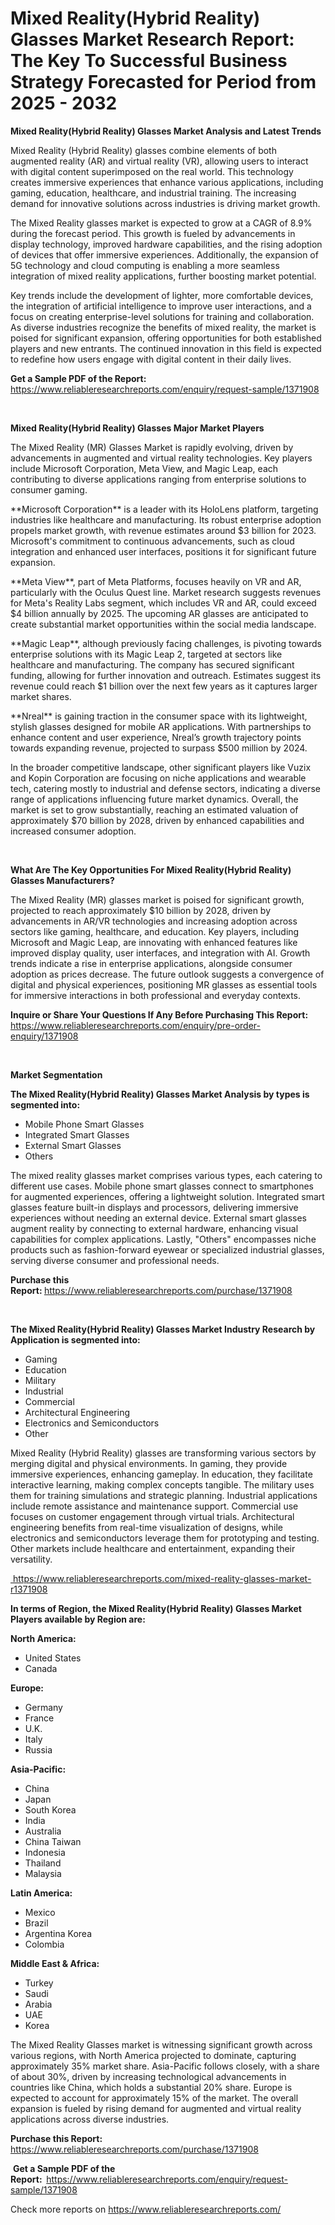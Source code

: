 <p><h1>Mixed Reality(Hybrid Reality) Glasses Market Research Report: The Key To Successful Business Strategy Forecasted for Period from 2025 - 2032</h1></p><p><strong>Mixed Reality(Hybrid Reality) Glasses Market Analysis and Latest Trends</strong></p>
<p><p>Mixed Reality (Hybrid Reality) glasses combine elements of both augmented reality (AR) and virtual reality (VR), allowing users to interact with digital content superimposed on the real world. This technology creates immersive experiences that enhance various applications, including gaming, education, healthcare, and industrial training. The increasing demand for innovative solutions across industries is driving market growth.</p><p>The Mixed Reality glasses market is expected to grow at a CAGR of 8.9% during the forecast period. This growth is fueled by advancements in display technology, improved hardware capabilities, and the rising adoption of devices that offer immersive experiences. Additionally, the expansion of 5G technology and cloud computing is enabling a more seamless integration of mixed reality applications, further boosting market potential.</p><p>Key trends include the development of lighter, more comfortable devices, the integration of artificial intelligence to improve user interactions, and a focus on creating enterprise-level solutions for training and collaboration. As diverse industries recognize the benefits of mixed reality, the market is poised for significant expansion, offering opportunities for both established players and new entrants. The continued innovation in this field is expected to redefine how users engage with digital content in their daily lives.</p></p>
<p><strong>Get a Sample PDF of the Report:&nbsp;</strong> <a href="https://www.reliableresearchreports.com/enquiry/request-sample/1371908?utm_campaign=2245&utm_medium=2&utm_source=Github&utm_content=ia&utm_term=22032025&utm_id=mixed-realityhybrid-reality-glasses">https://www.reliableresearchreports.com/enquiry/request-sample/1371908</a></p>
<p>&nbsp;</p>
<p><strong>Mixed Reality(Hybrid Reality) Glasses Major Market Players</strong></p>
<p><p>The Mixed Reality (MR) Glasses Market is rapidly evolving, driven by advancements in augmented and virtual reality technologies. Key players include Microsoft Corporation, Meta View, and Magic Leap, each contributing to diverse applications ranging from enterprise solutions to consumer gaming.</p><p>**Microsoft Corporation** is a leader with its HoloLens platform, targeting industries like healthcare and manufacturing. Its robust enterprise adoption propels market growth, with revenue estimates around $3 billion for 2023. Microsoft's commitment to continuous advancements, such as cloud integration and enhanced user interfaces, positions it for significant future expansion.</p><p>**Meta View**, part of Meta Platforms, focuses heavily on VR and AR, particularly with the Oculus Quest line. Market research suggests revenues for Meta's Reality Labs segment, which includes VR and AR, could exceed $4 billion annually by 2025. The upcoming AR glasses are anticipated to create substantial market opportunities within the social media landscape.</p><p>**Magic Leap**, although previously facing challenges, is pivoting towards enterprise solutions with its Magic Leap 2, targeted at sectors like healthcare and manufacturing. The company has secured significant funding, allowing for further innovation and outreach. Estimates suggest its revenue could reach $1 billion over the next few years as it captures larger market shares.</p><p>**Nreal** is gaining traction in the consumer space with its lightweight, stylish glasses designed for mobile AR applications. With partnerships to enhance content and user experience, Nreal’s growth trajectory points towards expanding revenue, projected to surpass $500 million by 2024.</p><p>In the broader competitive landscape, other significant players like Vuzix and Kopin Corporation are focusing on niche applications and wearable tech, catering mostly to industrial and defense sectors, indicating a diverse range of applications influencing future market dynamics. Overall, the market is set to grow substantially, reaching an estimated valuation of approximately $70 billion by 2028, driven by enhanced capabilities and increased consumer adoption.</p></p>
<p>&nbsp;</p>
<p><strong>What Are The Key Opportunities For Mixed Reality(Hybrid Reality) Glasses Manufacturers?</strong></p>
<p><p>The Mixed Reality (MR) glasses market is poised for significant growth, projected to reach approximately $10 billion by 2028, driven by advancements in AR/VR technologies and increasing adoption across sectors like gaming, healthcare, and education. Key players, including Microsoft and Magic Leap, are innovating with enhanced features like improved display quality, user interfaces, and integration with AI. Growth trends indicate a rise in enterprise applications, alongside consumer adoption as prices decrease. The future outlook suggests a convergence of digital and physical experiences, positioning MR glasses as essential tools for immersive interactions in both professional and everyday contexts.</p></p>
<p><strong>Inquire or Share Your Questions If Any Before Purchasing This Report:</strong> <a href="https://www.reliableresearchreports.com/enquiry/pre-order-enquiry/1371908?utm_campaign=2245&utm_medium=2&utm_source=Github&utm_content=ia&utm_term=22032025&utm_id=mixed-realityhybrid-reality-glasses">https://www.reliableresearchreports.com/enquiry/pre-order-enquiry/1371908</a></p>
<p>&nbsp;</p>
<p><strong>Market Segmentation</strong></p>
<p><strong>The Mixed Reality(Hybrid Reality) Glasses Market Analysis by types is segmented into:</strong></p>
<p><ul><li>Mobile Phone Smart Glasses</li><li>Integrated Smart Glasses</li><li>External Smart Glasses</li><li>Others</li></ul></p>
<p><p>The mixed reality glasses market comprises various types, each catering to different use cases. Mobile phone smart glasses connect to smartphones for augmented experiences, offering a lightweight solution. Integrated smart glasses feature built-in displays and processors, delivering immersive experiences without needing an external device. External smart glasses augment reality by connecting to external hardware, enhancing visual capabilities for complex applications. Lastly, "Others" encompasses niche products such as fashion-forward eyewear or specialized industrial glasses, serving diverse consumer and professional needs.</p></p>
<p><strong>Purchase this Report:&nbsp;</strong><a href="https://www.reliableresearchreports.com/purchase/1371908?utm_campaign=2245&utm_medium=2&utm_source=Github&utm_content=ia&utm_term=22032025&utm_id=mixed-realityhybrid-reality-glasses">https://www.reliableresearchreports.com/purchase/1371908</a></p>
<p>&nbsp;</p>
<p><strong>The Mixed Reality(Hybrid Reality) Glasses Market Industry Research by Application is segmented into:</strong></p>
<p><ul><li>Gaming</li><li>Education</li><li>Military</li><li>Industrial</li><li>Commercial</li><li>Architectural Engineering</li><li>Electronics and Semiconductors</li><li>Other</li></ul></p>
<p><p>Mixed Reality (Hybrid Reality) glasses are transforming various sectors by merging digital and physical environments. In gaming, they provide immersive experiences, enhancing gameplay. In education, they facilitate interactive learning, making complex concepts tangible. The military uses them for training simulations and strategic planning. Industrial applications include remote assistance and maintenance support. Commercial use focuses on customer engagement through virtual trials. Architectural engineering benefits from real-time visualization of designs, while electronics and semiconductors leverage them for prototyping and testing. Other markets include healthcare and entertainment, expanding their versatility.</p></p>
<p><a href="https://www.reliableresearchreports.com/mixed-reality-glasses-market-r1371908?utm_campaign=2245&utm_medium=2&utm_source=Github&utm_content=ia&utm_term=22032025&utm_id=mixed-realityhybrid-reality-glasses">&nbsp;https://www.reliableresearchreports.com/mixed-reality-glasses-market-r1371908</a></p>
<p><strong>In terms of Region, the Mixed Reality(Hybrid Reality) Glasses Market Players available by Region are:</strong></p>
<p>
    <p> <strong> North America: </strong>
        <ul>
            <li>United States</li>
            <li>Canada</li>
        </ul>
        </p> 
    <p> <strong> Europe: </strong>
        <ul>
            <li>Germany</li>
            <li>France</li>
            <li>U.K.</li>
            <li>Italy</li>
            <li>Russia</li>
        </ul>
        </p> 
    <p> <strong> Asia-Pacific: </strong>
        <ul>
            <li>China</li>
            <li>Japan</li>
            <li>South Korea</li>
            <li>India</li>
            <li>Australia</li>
            <li>China Taiwan</li>
            <li>Indonesia</li>
            <li>Thailand</li>
            <li>Malaysia</li>
        </ul>
        </p> 
    <p> <strong> Latin America: </strong>
        <ul>
            <li>Mexico</li>
            <li>Brazil</li>
            <li>Argentina Korea</li>
            <li>Colombia</li>
        </ul>
        </p> 
    <p> <strong> Middle East & Africa: </strong>
        <ul>
            <li>Turkey</li>
            <li>Saudi</li>
            <li>Arabia</li>
            <li>UAE</li>
            <li>Korea</li>
        </ul>
    </p>
    </p>
<p><p>The Mixed Reality Glasses market is witnessing significant growth across various regions, with North America projected to dominate, capturing approximately 35% market share. Asia-Pacific follows closely, with a share of about 30%, driven by increasing technological advancements in countries like China, which holds a substantial 20% share. Europe is expected to account for approximately 15% of the market. The overall expansion is fueled by rising demand for augmented and virtual reality applications across diverse industries.</p></p>
<p><strong>Purchase this Report: </strong><a href="https://www.reliableresearchreports.com/purchase/1371908?utm_campaign=2245&utm_medium=2&utm_source=Github&utm_content=ia&utm_term=22032025&utm_id=mixed-realityhybrid-reality-glasses">https://www.reliableresearchreports.com/purchase/1371908</a></p>
<p>&nbsp;<strong>Get a Sample PDF of the Report:&nbsp;&nbsp;</strong><a href="https://www.reliableresearchreports.com/enquiry/request-sample/1371908?utm_campaign=2245&utm_medium=2&utm_source=Github&utm_content=ia&utm_term=22032025&utm_id=mixed-realityhybrid-reality-glasses">https://www.reliableresearchreports.com/enquiry/request-sample/1371908</a></p>
<p><strong></strong></p>
<p>Check more reports on <a href="https://www.reliableresearchreports.com/?utm_campaign=2245&utm_medium=2&utm_source=Github&utm_content=ia&utm_term=22032025&utm_id=mixed-realityhybrid-reality-glasses">https://www.reliableresearchreports.com/</a></p>
